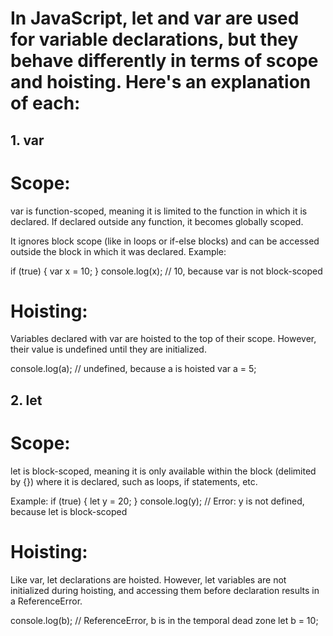 # In JavaScript, let and var are used for variable declarations, but they behave differently in terms of scope and hoisting. Here's an explanation of each:

## 1. var
# Scope:
var is function-scoped, meaning it is limited to the function in which it is declared. If declared outside any function, it becomes globally scoped.

It ignores block scope (like in loops or if-else blocks) and can be accessed outside the block in which it was declared.
Example:

if (true) {
  var x = 10;
}
console.log(x); // 10, because var is not block-scoped

# Hoisting:
Variables declared with var are hoisted to the top of their scope. However, their value is undefined until they are initialized.

console.log(a); // undefined, because a is hoisted
var a = 5;


## 2. let
# Scope:

let is block-scoped, meaning it is only available within the block (delimited by {}) where it is declared, such as loops, if statements, etc.

Example:
if (true) {
  let y = 20;
}
console.log(y); // Error: y is not defined, because let is block-scoped

# Hoisting:
Like var, let declarations are hoisted. However, let variables are not initialized during hoisting, and accessing them before declaration results in a ReferenceError.

console.log(b); // ReferenceError, b is in the temporal dead zone
let b = 10;